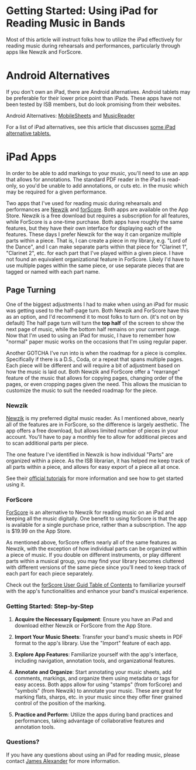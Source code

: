 # Getting Started: Using iPad for Reading Music in Bands

Most of this article will instruct folks how to utilize the iPad effectively for reading music during rehearsals and performances, particularly through apps like Newzik and ForScore.

# Android Alternatives

If you don't own an iPad, there are Android alternatives. Android tablets may be preferable for their lower price point than iPads. These apps have not been tested by ISB members, but do look promising from their websites.

Android Alternatives: [MobileSheets](https://www.zubersoft.com/mobilesheets/) and [MusicReader](https://www.musicreader.net/)

For a list of iPad alternatives, see this article that discusses [some iPad alternative tablets.](https://www.creativebloq.com/buying-guides/best-ipad-alternatives#section-best-cheap-samsung-ipad-alternative)

# iPad Apps

In order to be able to add markings to your music, you'll need to use an app that allows for annotations. The standard PDF reader in the iPad is read-only, so you'd be unable to add annotations, or cuts etc. in the music which may be required for a given performance.

Two apps that I've used for reading music during rehearsals and performances are [Newzik](https://newzik.com/) and [forScore](https://forscore.co/). Both apps are available on the App Store. Newzik is a free download but requires a subscription for all features, while ForScore is a one-time purchase. Both apps have roughly the same features, but they have their own interface for displaying each of the features. These days I prefer Newzik for the way it can organize multiple parts within a piece. That is, I can create a piece in my library, e.g. "Lord of the Dance", and I can make separate parts within that piece for "Clarinet 1", "Clarinet 2", etc. for each part that I've played within a given piece. I have not found an equivalent organizational feature in ForScore. Likely I'd have to use multiple pages within the same piece, or use separate pieces that are tagged or named with each part name.

## Page Turning

One of the biggest adjustments I had to make when using an iPad for music was getting used to the half-page turn. Both Newzik and ForScore have this as an option, and I'd recommend it to most folks to turn on. (it's not on by default) The half page turn will turn the **top half** of the screen to show the next page of music, while the bottom half remains on your current page. Now that I'm used to using an iPad for music, I have to remember how "normal" paper music works on the occasions that I'm using regular paper.

Another GOTCHA I've run into is when the roadmap for a piece is complex. Specifically if there is a D.S., Coda, or a repeat that spans multiple pages. Each piece will be different and will require a bit of adjustment based on how the music is laid out. Both Newzik and ForScore offer a "rearrange" feature of the music that allows for copying pages, changing order of the pages, or even cropping pages given the need. This allows the musician to customize the music to suit the needed roadmap for the piece.

### Newzik

[Newzik](https://newzik.com/) is my preferred digital music reader. As I mentioned above, nearly all of the features are in ForScore, so the difference is largely aesthetic. The app offers a free download, but allows limited number of pieces in your account. You'll have to pay a monthly fee to allow for additional pieces and to scan additional parts per piece.

The one feature I've identified in Newzik is how individual "Parts" are organized within a piece. As the ISB librarian, it has helped me keep track of all parts within a piece, and allows for easy export of a piece all at once.

See their [official tutorials](https://academy.newzik.com/collections/for-musicians/) for more information and see how to get started using it.

### ForScore

[ForScore](https://forscore.co/) is an alternative to Newzik for reading music on an iPad and keeping all the music digitally. One benefit to using forScore is that the app is available for a single purchase price, rather than a subscription. The app is $19.99 on the App Store.

As mentioned above, forScore offers nearly all of the same features as Newzik, with the exception of how individual parts can be organized within a piece of music. If you double on different instruments, or play different parts within a musical group, you may find your library becomes cluttered with different versions of the same piece since you'll need to keep track of each part for each piece separately.

Check out the [forScore User Guid Table of Contents](https://forscore.co/documentation/table-of-contents/) to familiarize yourself with the app's functionalities and enhance your band's musical experience.

### Getting Started: Step-by-Step

1. **Acquire the Necessary Equipment**: Ensure you have an iPad and download either Newzik or ForScore from the App Store.

2. **Import Your Music Sheets**: Transfer your band's music sheets in PDF format to the app's library. Use the "Import" feature of each app.

3. **Explore App Features**: Familiarize yourself with the app's interface, including navigation, annotation tools, and organizational features.

4. **Annotate and Organize**: Start annotating your music sheets, add comments, markings, and organize them using metadata or tags for easy access. Both apps allow for using "stamps" (from forScore) and "symbols" (from Newzik) to annotate your music. These are great for marking flats, sharps, etc. in your music since they offer finer grained control of the position of the marking.

5. **Practice and Perform**: Utilize the apps during band practices and performances, taking advantage of collaborative features and annotation tools.

### Questions?

If you have any questions about using an iPad for reading music, please contact [James Alexander](mailto:james@jamesralexander.com) for more information.
